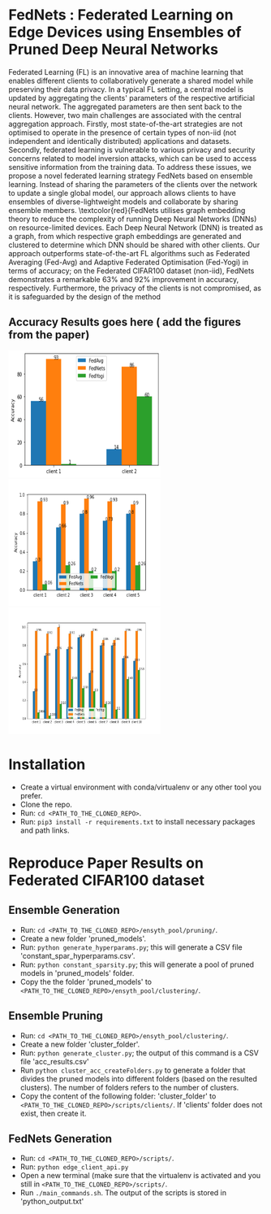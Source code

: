 # FedNets : Federated Learning on Edge Devices using Ensembles of Pruned Deep Neural Networks

Federated Learning (FL) is an innovative area of machine learning that enables different clients to collaboratively generate a shared model while preserving their data privacy. In a typical FL setting, a central model is updated by aggregating the clients' parameters of the respective artificial neural network. The aggregated parameters are then sent back to the clients. However, two main challenges are associated with the central aggregation approach. Firstly, most state-of-the-art strategies are not optimised to operate in the presence of certain types of non-iid (not independent and identically distributed) applications and datasets. Secondly, federated learning is vulnerable to various privacy and security concerns related to model inversion attacks, which can be used to access sensitive information from the training data. To address these issues, we propose a novel federated learning strategy FedNets based on ensemble learning. Instead of sharing the parameters of the clients over the network to update a single global model, our approach allows clients to have ensembles of diverse-lightweight models and collaborate by sharing ensemble members. \textcolor{red}{FedNets utilises graph embedding theory to reduce the complexity of running Deep Neural Networks (DNNs) on resource-limited devices. Each Deep Neural Network (DNN) is treated as a graph, from which respective graph embeddings are generated and clustered to determine which DNN should be shared with other clients. Our approach outperforms state-of-the-art FL algorithms such as Federated Averaging (Fed-Avg) and Adaptive Federated Optimisation (Fed-Yogi) in terms of accuracy; on the Federated CIFAR100 dataset (non-iid), FedNets demonstrates a remarkable 63\% and 92\% improvement in accuracy, respectively. Furthermore, the privacy of the clients is not compromised, as it is safeguarded by the design of the method

## Accuracy Results goes here ( add the figures from the paper)

<img src="figures/2clients.png" width="300" height="250"/>
<img src="figures/5clients.png" width="300" height="250"/>
<img src="figures/10clients.jpg" width="300" height="250"/>

# Installation
- Create a virtual environment with conda/virtualenv or any other tool you prefer.
- Clone the repo.
- Run: `cd <PATH_TO_THE_CLONED_REPO>`.
- Run: `pip3 install -r requirements.txt` to install necessary packages and path links.

# Reproduce Paper Results on Federated CIFAR100 dataset
## Ensemble Generation
- Run: `cd <PATH_TO_THE_CLONED_REPO>/ensyth_pool/pruning/`.
- Create a new folder 'pruned_models'.
- Run: `python generate_hyperparams.py`; this will generate a CSV file 'constant_spar_hyperparams.csv'.
- Run: `python constant_sparsity.py`; this will generate a pool of pruned models in 'pruned_models' folder. 
- Copy the the folder 'pruned_models' to `<PATH_TO_THE_CLONED_REPO>/ensyth_pool/clustering/`.

## Ensemble Pruning
- Run: `cd <PATH_TO_THE_CLONED_REPO>/ensyth_pool/clustering/`.
- Create a new folder 'cluster_folder'.
- Run: `python generate_cluster.py`; the output of this command is a CSV file 'acc_results.csv'
- Run `python cluster_acc_createFolders.py` to generate a folder that divides the pruned models into different folders (based on the resulted clusters). The number of folders refers to the number of clusters.
- Copy the content of the following folder: 'cluster_folder' to `<PATH_TO_THE_CLONED_REPO>/scripts/clients/`. If 'clients' folder does not exist, then create it.
## FedNets Generation
- Run: `cd <PATH_TO_THE_CLONED_REPO>/scripts/`.
- Run: `python edge_client_api.py`
- Open a new terminal (make sure that the virtualenv is activated and you still in `<PATH_TO_THE_CLONED_REPO>/scripts/`.
- Run `./main_commands.sh`. The output of the scripts is stored in 'python_output.txt'



